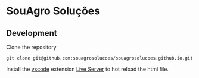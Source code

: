 # SouAgro Soluções

## Development

Clone the repository

```
git clone git@github.com:souagrosolucoes/souagrosolucoes.github.io.git
```

Install the [vscode](https://code.visualstudio.com/) extension [Live Server](https://marketplace.visualstudio.com/items?itemName=ritwickdey.LiveServer) to hot reload the html file.
